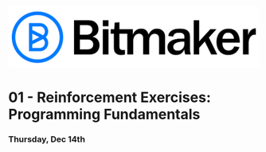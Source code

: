 ![Bitmaker](https://github.com/johncarlolopez/bitmaker-reference/blob/master/bitmakerlogo.svg)
# 01 - Reinforcement Exercises: Programming Fundamentals
### Thursday, Dec 14th
